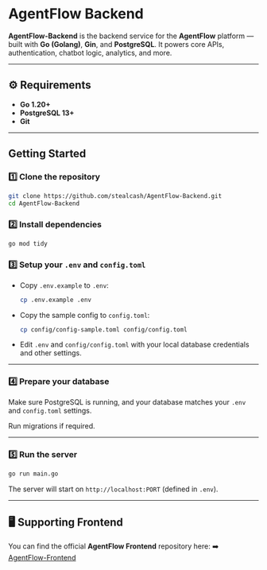# AgentFlow Backend

 **AgentFlow-Backend** is the backend service for the **AgentFlow** platform — built with **Go (Golang)**, **Gin**, and **PostgreSQL**.
It powers core APIs, authentication, chatbot logic, analytics, and more.

---

## ⚙️ Requirements

* **Go 1.20+**
* **PostgreSQL 13+**
* **Git**

---

##  Getting Started

### 1️⃣ Clone the repository

```bash
git clone https://github.com/stealcash/AgentFlow-Backend.git
cd AgentFlow-Backend
```

### 2️⃣ Install dependencies

```bash
go mod tidy
```

### 3️⃣ Setup your `.env` and `config.toml`

* Copy `.env.example` to `.env`:

  ```bash
  cp .env.example .env
  ```

* Copy the sample config to `config.toml`:

  ```bash
  cp config/config-sample.toml config/config.toml
  ```

* Edit `.env` and `config/config.toml` with your local database credentials and other settings.

---

### 4️⃣ Prepare your database

Make sure PostgreSQL is running, and your database matches your `.env` and `config.toml` settings.

Run migrations if required.

---

### 5️⃣ Run the server

```bash
go run main.go
```

The server will start on `http://localhost:PORT` (defined in `.env`).

---



## 🖥️ Supporting Frontend

You can find the official **AgentFlow Frontend** repository here:
➡️ [AgentFlow-Frontend](https://github.com/stealcash/AgentFlow-Frontend)

